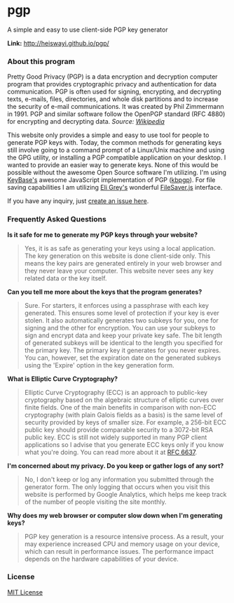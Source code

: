# pgp
A simple and easy to use client-side PGP key generator

**Link:** http://heiswayi.github.io/pgp/

### About this program

Pretty Good Privacy (PGP) is a data encryption and decryption computer program that provides cryptographic privacy and authentication for data communication. PGP is often used for signing, encrypting, and decrypting texts, e-mails, files, directories, and whole disk partitions and to increase the security of e-mail communications. It was created by Phil Zimmermann in 1991. PGP and similar software follow the OpenPGP standard (RFC 4880) for encrypting and decrypting data. _Source: [Wikipedia](https://en.wikipedia.org/wiki/Pretty_Good_Privacy)_

This website only provides a simple and easy to use tool for people to generate PGP keys with. Today, the common methods for generating keys still involve going to a command prompt of a Linux/Unix machine and using the GPG utility, or installing a PGP compatible application on your desktop. I wanted to provide an easier way to generate keys. None of this would be possible without the awesome Open Source software I'm utilizing. I'm using [KeyBase's](https://keybase.io/) awesome JavaScript implementation of PGP ([kbpgp](https://github.com/keybase/kbpgp)). For file saving capabilities I am utilizing [Eli Grey's](https://github.com/eligrey) wonderful [FileSaver.js](https://github.com/eligrey/FileSaver.js/) interface.

If you have any inquiry, just [create an issue here](https://github.com/heiswayi/pgp/issues/new).

### Frequently Asked Questions

**Is it safe for me to generate my PGP keys through your website?**

> Yes, it is as safe as generating your keys using a local application. The key generation on this website is done client-side only. This means the key pairs are generated entirely in your web browser and they never leave your computer. This website never sees any key related data or the key itself.

**Can you tell me more about the keys that the program generates?**

> Sure. For starters, it enforces using a passphrase with each key generated. This ensures some level of protection if your key is ever stolen. It also automatically generates two subkeys for you, one for signing and the other for encryption. You can use your subkeys to sign and encrypt data and keep your private key safe. The bit length of generated subkeys will be identical to the length you specified for the primary key. The primary key it generates for you never expires. You can, however, set the expiration date on the generated subkeys using the 'Expire' option in the key generation form.

**What is Elliptic Curve Cryptography?**

> Elliptic Curve Cryptography (ECC) is an approach to public-key cryptography based on the algebraic structure of elliptic curves over finite fields. One of the main benefits in comparison with non-ECC cryptography (with plain Galois fields as a basis) is the same level of security provided by keys of smaller size. For example, a 256-bit ECC public key should provide comparable security to a 3072-bit RSA public key. ECC is still not widely supported in many PGP client applications so I advise that you generate ECC keys only if you know what you're doing. You can read more about it at [RFC 6637](http://tools.ietf.org/html/rfc6637).

**I'm concerned about my privacy. Do you keep or gather logs of any sort?**

> No, I don't keep or log any information you submitted through the generator form. The only logging that occurs when you visit this website is performed by Google Analytics, which helps me keep track of the number of people visiting the site monthly.

**Why does my web browser or computer slow down when I'm generating keys?**

> PGP key generation is a resource intensive process. As a result, your may experience increased CPU and memory usage on your device, which can result in performance issues. The performance impact depends on the hardware capabilities of your device.

### License

[MIT License](http://heiswayi.github.io/mit-license)
